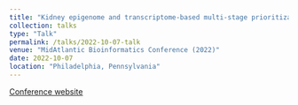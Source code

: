 ```yaml
---
title: "Kidney epigenome and transcriptome-based multi-stage prioritization defines core cell types, genes and targetable mechanisms for kidney disease"
collection: talks
type: "Talk"
permalink: /talks/2022-10-07-talk
venue: "MidAtlantic Bioinformatics Conference (2022)"
date: 2022-10-07
location: "Philadelphia, Pennsylvania"
---
```

[Conference website](https://www.midatlanticbioinformatics.org/)
